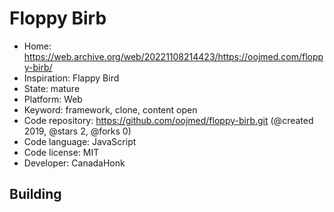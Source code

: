 # Floppy Birb

- Home: https://web.archive.org/web/20221108214423/https://oojmed.com/floppy-birb/
- Inspiration: Flappy Bird
- State: mature
- Platform: Web
- Keyword: framework, clone, content open
- Code repository: https://github.com/oojmed/floppy-birb.git (@created 2019, @stars 2, @forks 0)
- Code language: JavaScript
- Code license: MIT
- Developer: CanadaHonk

## Building
